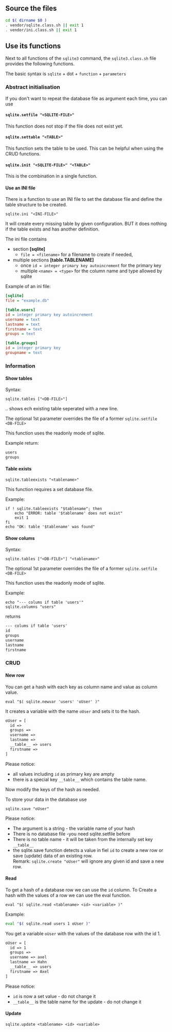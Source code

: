 ## Source the files

```bash
cd $( dirname $0 )
. vendor/sqlite.class.sh || exit 1
. vendor/ini.class.sh || exit 1
```

## Use its functions

Next to all functions of the `sqlite3` command, the `sqlite3.class.sh` file provides the following functions.

The basic syntax is `sqlite` + dot + `function` + `parameters`

### Abstract initialisation

If you don't want to repeat the database file as argument each time, you can use 

#### `sqlite.setfile "<SQLITE-FILE>"`

This function does not stop if the file does not exist yet.

#### `sqlite.settable "<TABLE>"`

This function sets the table to be used. This can be helpful when using the CRUD functions.

#### `sqlite.init "<SQLITE-FILE>" "<TABLE>"`

This is the combination in a single function.

#### Use an INI file

There is a function to use an INI file to set the database file and define the table structure to be created.

`sqlite.ini "<INI-FILE>"`

It will create every missing table by given configuration. BUT it does nothing if the table exists and has another definition.

The ini file contains

* section **[sqlite]**
  * `file = <filename>` for a filename to create if needed,
* multiple sections **[table.TABLENAME]**
  * once `id = integer primary key autoincrement` for the primary key
  * multiple `<name> = <type>` for the column name and type allowed by sqlite

Example of an ini file:

```ini
[sqlite]
file = "example.db"

[table.users]
id = integer primary key autoincrement
username = text
lastname = text
firstname = text
groups = text

[table.groups]
id = integer primary key
groupname = text
```

### Information

#### Show tables

Syntax:

`sqlite.tables ["<DB-FILE>"]`

.. shows ech existing table seperated with a new line.

The optional 1st parameter overrides the file of a former `sqlite.setfile <DB-FILE>`

This function uses the readonly mode of sqlite.

Example return:

```txt
users
groups
```
#### Table exists

`sqlite.tableexists "<tablename>"`

This function requires a set database file.

Example:

```shell
if ! sqlite.tableexists "$tablename"; then
    echo "ERROR: table '$tablename' does not exist"
    exit 1
fi
echo "OK: table '$tablename' was found"
```

#### Show colums

Syntax:

`sqlite.tables ["<DB-FILE>"] "<tablename>"`

The optional 1st parameter overrides the file of a former `sqlite.setfile <DB-FILE>`

This function uses the readonly mode of sqlite.

Example:

```shell
echo "--- colums if table 'users'"
sqlite.columns "users"
```

returns

```txt
--- colums if table 'users'
id
groups
username
lastname
firstname
```

### CRUD

#### New row

You can get a hash with each key as column name and value as column value.

`eval "$( sqlite.newvar 'users' 'oUser' )"`

It creates a variable with the name `oUser` and sets it to the hash.

```txt
oUser = [
  id => 
  groups => 
  username => 
  lastname => 
  __table__ => users
  firstname => 
]
```

Please notice: 

* all values including  `id` as primary key are ampty
* there is a special key `__table__` which contains the table name. 

Now modify the keys of the hash as needed.

To store your data in the database use

`sqlite.save "oUser"`

Please notice: 

* The argument is a string - the variable name of your hash
* There is no database file -you need sqlite.setfile before
* There is no table name - it will be taken from the internally set key `__table__`
* the sqlite.save function detects a value in fiel `id` to create a new row or save (update) data of an existing row.<br>Remark: `sqlite.create "oUser"` will ignore any given id and save a new row.

#### Read

To get a hash of a database row we can use the `id` column. To Create a hash with the values of a row we can use the eval function.

`eval "$( sqlite.read <tablename> <id> <variable> )"`

Example:

```bash
eval "$( sqlite.read users 1 oUser )"
```

You get a variable `oUser` with the values of the database row with the id 1.

```txt
oUser = [
  id => 1
  groups => 
  username => axel
  lastname => Hahn
  __table__ => users
  firstname => Axel
]
```

Please notice: 

* `id` is now a set value - do not change it
* `__table__` is the table name for the update - do not change it

#### Update


`sqlite.update <tablename> <id> <variable>`

